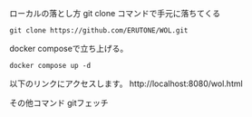 ローカルの落とし方
git clone コマンドで手元に落ちてくる 
```
git clone https://github.com/ERUTONE/WOL.git
```

docker composeで立ち上げる。 
```
docker compose up -d
```
以下のリンクにアクセスします。 http://localhost:8080/wol.html

その他コマンド
gitフェッチ
